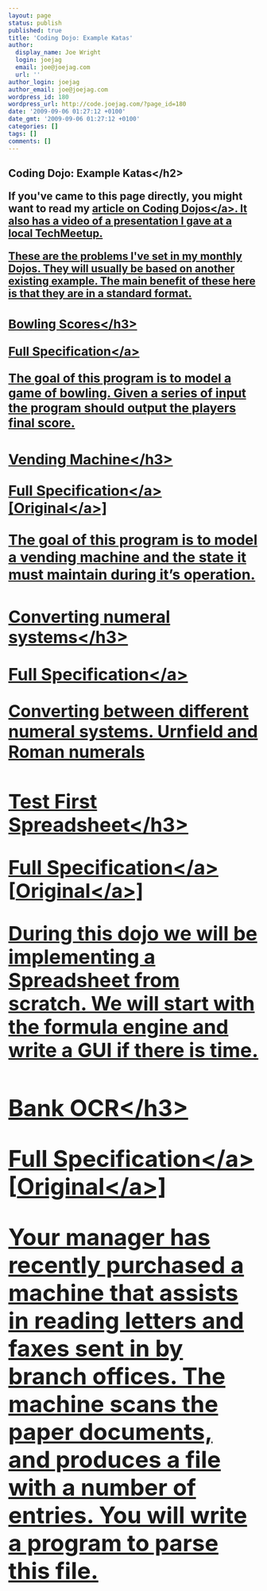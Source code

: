 ```yaml
---
layout: page
status: publish
published: true
title: 'Coding Dojo: Example Katas'
author:
  display_name: Joe Wright
  login: joejag
  email: joe@joejag.com
  url: ''
author_login: joejag
author_email: joe@joejag.com
wordpress_id: 180
wordpress_url: http://code.joejag.com/?page_id=180
date: '2009-09-06 01:27:12 +0100'
date_gmt: '2009-09-06 01:27:12 +0100'
categories: []
tags: []
comments: []
---
```

<h2>Coding Dojo: Example Katas<&#47;h2></p>
<p>If you've came to this page directly, you might want to read my <a href="http:&#47;&#47;code.joejag.com&#47;2009&#47;the-coding-dojo&#47;">article on Coding Dojos<&#47;a>.  It also has a video of a presentation I gave at a local TechMeetup.</p>
<p>These are the problems I've set in my monthly Dojos.  They will usually be based on another existing example.  The main benefit of these here is that they are in a standard format.</p>
<h3>Bowling Scores<&#47;h3></p>
<p><a href="http:&#47;&#47;code.joejag.com&#47;coding-dojo-bowling-scores&#47;">Full Specification<&#47;a></p>
<p>The goal of this program is to model a game of bowling. Given a series of input the program should output the players final score.</p>
<h3>Vending Machine<&#47;h3></p>
<p><a href="http:&#47;&#47;code.joejag.com&#47;coding-dojo-vending-machine&#47;">Full Specification<&#47;a> [<a href="http:&#47;&#47;tech.puredanger.com&#47;2009&#47;05&#47;11&#47;best-language&#47;">Original<&#47;a>]</p>
<p>The goal of this program is to model a vending machine and the state it must maintain during it&rsquo;s operation.</p>
<h3>Converting numeral systems<&#47;h3></p>
<p><a href="http:&#47;&#47;code.joejag.com&#47;coding-dojo-converting-between-different-numeral-systems&#47;">Full Specification<&#47;a></p>
<p>Converting between different numeral systems.  Urnfield and Roman numerals</p>
<h3>Test First Spreadsheet<&#47;h3></p>
<p><a href="http:&#47;&#47;code.joejag.com&#47;coding-dojo-test-first-spreadsheet&#47;">Full Specification<&#47;a> [<a href="http:&#47;&#47;xp123.com&#47;xplor&#47;xp0201&#47;">Original<&#47;a>]</p>
<p>During this dojo we will be implementing a Spreadsheet from scratch.  We will start with the formula engine and write a GUI if there is time.</p>
<h3>Bank OCR<&#47;h3></p>
<p><a href="http:&#47;&#47;code.joejag.com&#47;coding-dojo-bank-ocr&#47;">Full Specification<&#47;a> [<a href="http:&#47;&#47;codingdojo.org&#47;cgi-bin&#47;wiki.pl?KataBankOCR">Original<&#47;a>]</p>
<p>Your manager has recently purchased a machine that assists in reading letters and faxes sent in by branch offices.  The machine scans the paper documents, and produces a file with a number of entries. You will write a program to parse this file.</p>
